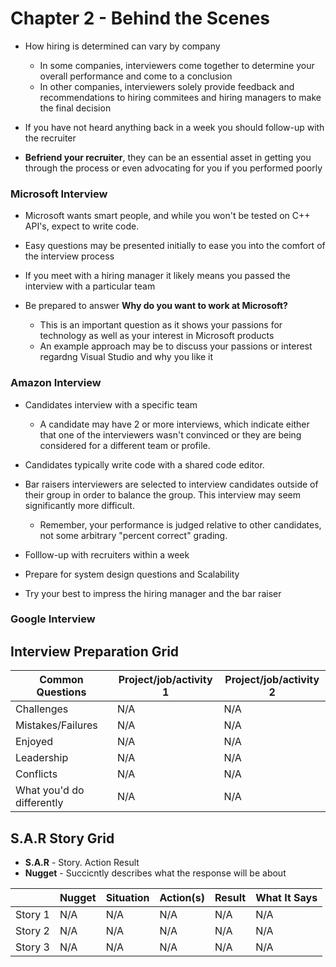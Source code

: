 # Chapter 2 - Behind the Scenes

 * How hiring is determined can vary by company
    * In some companies, interviewers come together to determine your overall performance and come to a conclusion
    * In other companies, interviewers solely provide feedback and recommendations to hiring commitees and hiring managers to make the final decision

* If you have not heard anything back in a week you should follow-up with the recruiter 

* **Befriend your recruiter**, they can be an essential asset in getting you through the process or even advocating for you if you performed poorly

### Microsoft Interview

* Microsoft wants smart people, and while you won't be tested on C++ API's, expect to write code.

* Easy questions may be presented initially to ease you into the comfort of the interview process

* If you meet with a hiring manager it likely means you passed the interview with a particular team

* Be prepared to answer **Why do you want to work at Microsoft?** 
    * This is an important question as it shows your passions for technology as well as your interest in Microsoft products
    * An example approach may be to discuss your passions or interest regardng Visual Studio and why you like it 

### Amazon Interview

* Candidates interview with a specific team
    * A candidate may have 2 or more interviews, which indicate either that one of the interviewers wasn't convinced or they are being considered for a different team or profile.

* Candidates typically write code with a shared code editor.

* Bar raisers interviewers are selected to interview candidates outside of their group in order to balance the group. This interview may seem significantly more difficult. 
    * Remember, your performance is judged relative to other candidates, not some arbitrary "percent correct" grading. 

* Folllow-up with recruiters within a week

* Prepare for system design questions and Scalability

* Try your best to impress the hiring manager and the bar raiser

### Google Interview



## Interview Preparation Grid

| Common Questions | Project/job/activity 1 | Project/job/activity 2 |
| ---- | --- | ---- |
| Challenges | N/A | N/A |
| Mistakes/Failures | N/A | N/A |
| Enjoyed | N/A | N/A |
| Leadership | N/A | N/A |
| Conflicts | N/A | N/A |
| What you'd do differently | N/A | N/A |

## S.A.R Story Grid

* **S.A.R** - Story. Action Result
* **Nugget** - Succicntly describes what the response will be about

|  | Nugget | Situation | Action(s) | Result | What It Says |
| ---- | --- | ---- | ---- | ---- | ---- |
| Story 1 | N/A | N/A | N/A | N/A | N/A |
| Story 2 | N/A | N/A | N/A | N/A | N/A |
| Story 3 | N/A | N/A | N/A | N/A | N/A |